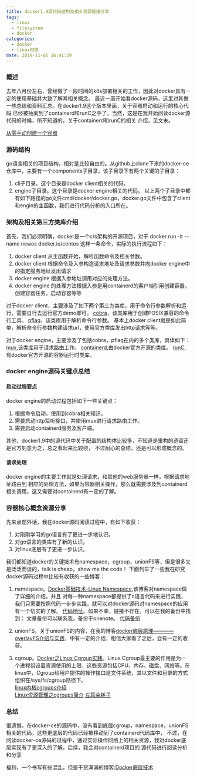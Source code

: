 ```yaml
---
title: docker1.9源代码结构及相关资源链接分享
tags:
  - linux
  - filesystem
  - docker
categories:
  - docker
  - linux内核
date: 2019-11-06 16:41:29
---
```


### 概述

去年八月份左右，曾经做了一段时间的k8s部署相关的工作，因此对docker具有一定的使用基础并大致了解其相关概念。
最近一周开始看docker源码，这里对其做一些总结和资料汇总。在docker1.9这个版本里面，关于容器启动和运行的核心代码
已经被抽离到了containerd和runC之中了。当然，这是在我开始阅读docker源代码的时候，所不知道的，关于containerd和runC的相关
介绍，见文末。

[从零手动创建一个容器](https://ericchiang.github.io/post/containers-from-scratch/)



### 源码结构

go语言相关的项目结构，相对是比较自由的。从github上clone下来的docker-ce仓库中，主要有一个components子目录，该子目录下有两个关键的子目录：
1. cli子目录。这个目录是docker client相关的代码。
2. engine子目录。这个目录是docker engine相关的代码。
以上两个子目录中都有如下路径的go文件cmd/docker/docker.go，docker.go文件中包含了client和engin的主函数，我们进行代码分析的入口所在。

### 架构及相关第三方类库介绍

首先，我们必须明确，docker是一个c/s架构的开源项目，对于  docker run -it --name newos docker.io/centos 这样一条命令，实际的执行流程如下：
1. docker client 从主函数开始，解析函数命令及相关参数。
2. docker client 根据命令及入参构造请求地址及请求参数并向docker engine中的指定服务地址发出请求
3. docker engine 根据入参地址调用对应的处理方法。
4. docker engine 的处理方法根据入参是用containerd的客户端引用创建容器，创建容器任务，启动容器等等

对于docker client，主要涉及了如下两个第三方类库，用于命令行参数解析和运行，需要自行去运行官方demo即可。
[cobra](https://github.com/spf13/cobra)，该类库用于创建POSIX兼容的命令行工具。
[pflag](https://github.com/spf13/pflag)，该类库用于解析命令行参数。
基本上docker client就是如此简单，解析命令行参数构建请求url，使用官方类库发出http请求等等。

对于docker engine，主要涉及了包括cobra，pflag在内的多个类库，具体如下：
[mux](https://github.com/gorilla/mux),该类库用于请求路由工作。
[containerd](https://containerd.io/docs/getting-started/),由docker官方开源的类库。
[runC](https://github.com/opencontainers/runc),有docker官方开源的容器运行时类库。

### docker engine源码关键点总结

#### 启动过程要点

docker engine的启动过程包括如下一些关键点：

1. 根据命令启动，使用到cobra相关知识。
2. 需要启动http监听接口，并使用mux进行请求路由工作。
3. 需要启动containerd服务及客户端。

其他，docker1.9中的源代码中关于配置的结构体比较多，不知道是重构的遗留还是官方刻意为之，总之看起来比较绕，
不过耐心的总结，还是可以形成概念的。

#### 请求处理

docker engine的主要工作就是处理请求，和其他的web服务器一样，根据请求地址路由到
相应的处理方法，如果为容器相关操作，那么就需要涉及到containerd相关调用，这又需要对containerd有一定的了解。

### 容器核心概念资源分享

先来点题外话，我在docker源码阅读过程中，有如下收获：
1. 对刚刚学习的go语言有了更进一步地认识。
2. 对go语言的类库有了新的认识。
3. 对linux底层有了更进一步认识。

我们都知道docker的关键技术有namespace，cgroup，unionFS等，但是很多又是泛泛而谈的，talk is cheap，show me the code！
下面列举了一些我在研究docker源码过程中比较有收获的一些博客：

1. namespace。[Docker基础技术-Linux Namespace](https://www.jianshu.com/p/353eb8d8eb05),该博客对namespace做了详细的介绍，并且
对每一种namespace都提供了c语言代码来进行实践，我们只需要按照代码一步步实践，就可以对docker源码对namespace的应用有一个切实的了解。
[代码地址](https://github.com/shishujuan/docker-basis)。如果不幸，链接不存在，可以在我的备份中找到：
文章备份可以联系我，备份于onenote。
[代码备份](https://github.com/xdushepherd91/docker-basis)

2. unionFS。关于unionFS的内容，在我的博客[docker底层原理————overlayFS介绍与实践](https://xdushepherd91.github.io/2019/11/05/overlayFS%E4%BB%8B%E7%BB%8D%E4%B8%8E%E5%AE%9E%E8%B7%B5/)，中有一定的介绍，相信大家看了之后，会有一定的收获。

3. cgroup。[Docker之Linux Cgroup实践](https://www.jianshu.com/p/b02bf3b3f265)。Linux Cgroup最主要的作用是为一个进程组设置资源使用的上限，这些资源包括CPU、内存、磁盘、网络等。在linux中，Cgroup给用户提供的操作接口是文件系统，其以文件和目录的方式组织在/sys/fs/cgroup路径下。  
[linux内核cgroups介绍](https://www.kernel.org/doc/Documentation/cgroup-v1/cgroups.txt)  
[Linux资源管理之cgroups简介](https://tech.meituan.com/2015/03/31/cgroups.html)
[左耳朵耗子](https://coolshell.cn/articles/17049.html)



### 总结

很遗憾，在docker-ce的源码中，没有看到底层cgroup，namespace，unionFS相关的代码，这些更底层的代码已经被移动到了containerd代码库中，
不过，在阅读docker-ce源码的过程中，通过实际操作网络上的相关资源，我对docker底层实现有了更深入的了解，后续，我会对containerd项目的
源代码进行阅读分析和分享


福利，一个书写有些混乱，但是干货满满的博客:[Docker底层技术](https://www.jianshu.com/p/ef41503b8f87)


















































